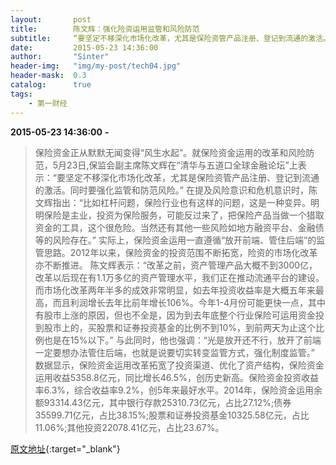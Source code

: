 ```yaml
---
layout:       post
title:        陈文辉：强化险资运用监管和风险防范
subtitle:     “要坚定不移深化市场化改革，尤其是保险资管产品注册、登记到流通的激活。同时要强化监管和防范风险。”
date:         2015-05-23 14:36:00
author:       "Sinter"
header-img:   "img/my-post/tech04.jpg"
header-mask:  0.3
catalog:      true
tags:
    - 第一财经
---
```


**2015-05-23 14:36:00**  **-**

> 保险资金正从默默无闻变得“风生水起”。就保险资金运用的改革和风险防范，5月23日,保监会副主席陈文辉在“清华与五道口全球金融论坛”上表示：“要坚定不移深化市场化改革，尤其是保险资管产品注册、登记到流通的激活。同时要强化监管和防范风险。”
在提及风险意识和危机意识时，陈文辉指出：“比如杠杆问题，保险行业也有这样的问题，这是一种变异。明明保险是主业，投资为保险服务，可能反过来了，把保险产品当做一个猎取资金的工具，这个很危险。当然还有其他一些风险如地方融资平台、金融债等的风险存在。”
实际上，保险资金运用一直遵循“放开前端、管住后端”的监管思路。2012年以来，保险资金的投资范围不断拓宽，险资的市场化改革亦不断推进。
陈文辉表示：“改革之前，资产管理产品大概不到3000亿，改革以后现在有1.1万多亿的资产管理水平，我们正在推动流通平台的建设。而市场化改革两年半多的成效非常明显，如去年投资收益率是大概五年来最高，而且利润增长去年比前年增长106%。今年1-4月份可能更快一点，其中有股市上涨的原因，但也不全是，因为到去年底整个行业保险可运用资金投到股市上的，买股票和证券投资基金的比例不到10%，到前两天为止这个比例也是在15%以下。”
与此同时，他也强调：“光是放开还不行，放开了前端一定要想办法管住后端，也就是说要切实转变监管方式，强化制度监管。”
数据显示，保险资金运用改革拓宽了投资渠道、优化了资产结构，保险资金运用收益5358.8亿元，同比增长46.5%，创历史新高。保险资金投资收益率6.3%，综合收益率9.2%，创5年来最好水平。2014年，保险资金运用余额93314.43亿元，其中银行存款25310.73亿元，占比27.12%;债券35599.71亿元，占比38.15%;股票和证券投资基金10325.58亿元，占比11.06%;其他投资22078.41亿元，占比23.67%。


[原文地址](http://www.yicai.com/news/4621552.html){:target="_blank"}


